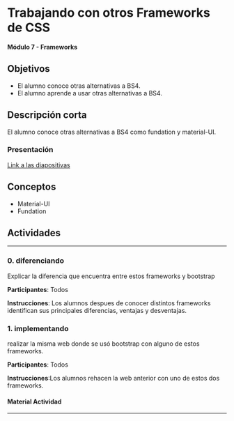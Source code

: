 # Trabajando con otros Frameworks de CSS

**Módulo 7 - Frameworks**

## Objetivos
- El alumno conoce  otras alternativas a BS4.
- El alumno aprende a usar otras alternativas a BS4. 

## Descripción corta
 El alumno conoce otras alternativas a BS4 como fundation y material-UI.
 

### Presentación

[Link a las diapositivas](https://docs.google.com/presentation/d/1ZvA5MrPhcivdfvgdDMIAcDDGzSIJoriYdXOkVXgNT5A)

## Conceptos

- Material-UI
-  Fundation

## Actividades

---

### 0. diferenciando

Explicar la diferencia que encuentra entre estos frameworks y bootstrap

**Participantes**: Todos

**Instrucciones**: Los alumnos despues de conocer distintos frameworks identifican sus principales diferencias, ventajas y desventajas.

### 1. implementando

realizar la misma web donde se usó bootstrap con alguno de estos frameworks.

**Participantes**: Todos

**Instrucciones**:Los alumnos rehacen la web anterior con uno de estos dos frameworks.

#### Material Actividad

---
